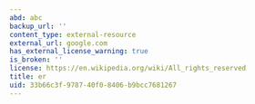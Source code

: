 ```yaml
---
abd: abc
backup_url: ''
content_type: external-resource
external_url: google.com
has_external_license_warning: true
is_broken: ''
license: https://en.wikipedia.org/wiki/All_rights_reserved
title: er
uid: 33b66c3f-9787-40f0-8406-b9bcc7681267
---
```

